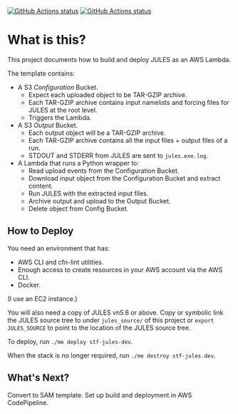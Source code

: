 <p>
  <a href="https://github.com/matthewrmshin/lambda-jules/actions"><img alt="GitHub Actions status" src="https://github.com/matthewrmshin/lambda-jules/workflows/Python%20application/badge.svg"></a>
  <a href="https://github.com/matthewrmshin/lambda-jules/actions"><img alt="GitHub Actions status" src="https://github.com/matthewrmshin/lambda-jules/workflows/Lint%20misc%20files/badge.svg"></a>
</p>

# What is this?

This project documents how to build and deploy JULES as an AWS Lambda.

The template contains:
* A S3 *Configuration* Bucket.
  * Expect each uploaded object to be TAR-GZIP archive.
  * Each TAR-GZIP archive contains input namelists and forcing files for JULES
    at the root level.
  * Triggers the Lambda.
* A S3 *Output* Bucket.
  * Each output object will be a TAR-GZIP archive.
  * Each TAR-GZIP archive contains all the input files + output files of a run.
  * STDOUT and STDERR from JULES are sent to `jules.exe.log`.
* A Lambda that runs a Python wrapper to:
  * Read upload events from the Configuration Bucket.
  * Download input object from the Configuration Bucket and extract content.
  * Run JULES with the extracted input files.
  * Archive output and upload to the Output Bucket.
  * Delete object from Config Bucket.

## How to Deploy

You need an environment that has:
* AWS CLI and cfn-lint utilities.
* Enough access to create resources in your AWS account via the AWS CLI.
* Docker.

(I use an EC2 instance.)

You will also need a copy of JULES vn5.6 or above. Copy or symbolic link the
JULES source tree to under `jules_source/` of this project or
`export JULES_SOURCE` to point to the location of the JULES source tree.

To deploy, run `./me deploy stf-jules-dev`.

When the stack is no longer required, run `./me destroy stf-jules.dev`.

## What's Next?

Convert to SAM template.
Set up build and deployment in AWS CodePipeline.
